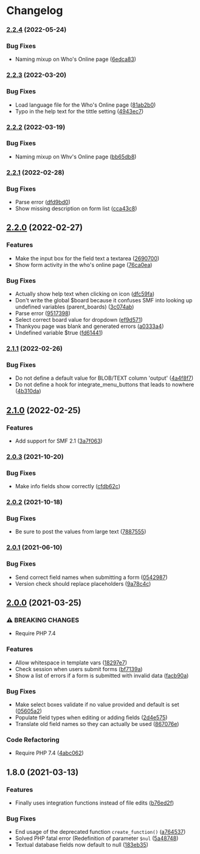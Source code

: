 # Changelog

### [2.2.4](https://www.github.com/live627/smf-custom-forms/compare/v2.2.3...v2.2.4) (2022-05-24)


### Bug Fixes

* Naming mixup on Who's Online page ([6edca83](https://www.github.com/live627/smf-custom-forms/commit/6edca830e7d5532cb660173d0c351bda52c4e34a))

### [2.2.3](https://www.github.com/live627/smf-custom-forms/compare/v2.2.2...v2.2.3) (2022-03-20)


### Bug Fixes

* Load language file for the Who's Online page ([81ab2b0](https://www.github.com/live627/smf-custom-forms/commit/81ab2b081dcbf2cfbdbe03e4a5a8179be38f5310))
* Typo in the help text for the tittle setting ([4943ec7](https://www.github.com/live627/smf-custom-forms/commit/4943ec71da021001e9ab11f561f4530c11a975b9))

### [2.2.2](https://www.github.com/live627/smf-custom-forms/compare/v2.2.1...v2.2.2) (2022-03-19)


### Bug Fixes

* Naming mixup on Whv's Online page ([bb65db8](https://www.github.com/live627/smf-custom-forms/commit/bb65db8df84100b684ca61c379a41cdf8b81211d))

### [2.2.1](https://www.github.com/live627/smf-custom-forms/compare/v2.2.0...v2.2.1) (2022-02-28)


### Bug Fixes

* Parse error ([dfd9bd0](https://www.github.com/live627/smf-custom-forms/commit/dfd9bd0405f7423e14eece9f0baa97ad01f0ab5f))
* Show missing description on form list ([cca43c8](https://www.github.com/live627/smf-custom-forms/commit/cca43c81966cdc1881d10d52948e29446a1125a3))

## [2.2.0](https://www.github.com/live627/smf-custom-forms/compare/v2.1.1...v2.2.0) (2022-02-27)


### Features

* Make the input box for the field text a textarea ([2690700](https://www.github.com/live627/smf-custom-forms/commit/269070036bce87d2a4b16ab27faf5fe20620fcb9))
* Show form activity in the who's online page ([76ca0ea](https://www.github.com/live627/smf-custom-forms/commit/76ca0ea98da05cb55f720f8333ad47b941f1952b))


### Bug Fixes

* Actually show help text when clicking on icon ([dfc59fa](https://www.github.com/live627/smf-custom-forms/commit/dfc59fae66275264f240ba9984fd7a2abe05533b))
* Don't write the global $board because it confuses SMF into looking up undefined variables (parent_boards) ([3c074ab](https://www.github.com/live627/smf-custom-forms/commit/3c074ab46d3ebd1277d2c3951e1d04ef3fedc446))
* Parse error ([9517398](https://www.github.com/live627/smf-custom-forms/commit/9517398e46ce0470b0a24e7400897c75ffe3d3f6))
* Select correct board value for dropdown ([ef9d571](https://www.github.com/live627/smf-custom-forms/commit/ef9d5712c1dd1fed469db506ed4ebf33f012022c))
* Thankyou page was blank and generated errors ([a0333a4](https://www.github.com/live627/smf-custom-forms/commit/a0333a4384331b09ff22ea947ea54afe976488e8))
* Undefined variable $true ([fd61441](https://www.github.com/live627/smf-custom-forms/commit/fd614414947648cf2ea6da49b5f857a2a616d956))

### [2.1.1](https://www.github.com/live627/smf-custom-forms/compare/v2.1.0...v2.1.1) (2022-02-26)


### Bug Fixes

* Do not define a default value for BLOB/TEXT column 'output' ([4a4f8f7](https://www.github.com/live627/smf-custom-forms/commit/4a4f8f7e55ffae5bb54118391a87b826698ca324))
* Do not define a hook for integrate_menu_buttons that leads to nowhere ([4b310da](https://www.github.com/live627/smf-custom-forms/commit/4b310da0c8f57689f88cbb1086831ab73e40c4a2))

## [2.1.0](https://www.github.com/live627/smf-custom-forms/compare/v2.0.3...v2.1.0) (2022-02-25)


### Features

* Add support for SMF 2.1 ([3a7f063](https://www.github.com/live627/smf-custom-forms/commit/3a7f063a6d4ea1eb130827aab977f98638994f6e))

### [2.0.3](https://www.github.com/live627/smf-custom-forms/compare/v2.0.2...v2.0.3) (2021-10-20)


### Bug Fixes

* Make info fields show correctly ([cfdb62c](https://www.github.com/live627/smf-custom-forms/commit/cfdb62c8e96b32195bf35f20efd4a0c137527a85))

### [2.0.2](https://www.github.com/live627/smf-custom-forms/compare/v2.0.1...v2.0.2) (2021-10-18)


### Bug Fixes

* Be sure to post the values from large text ([7887555](https://www.github.com/live627/smf-custom-forms/commit/7887555082cf057a8b8c00b4459e071468f3916c))

### [2.0.1](https://www.github.com/live627/smf-custom-forms/compare/v2.0.0...v2.0.1) (2021-06-10)


### Bug Fixes

* Send correct field names when submitting a form ([0542987](https://www.github.com/live627/smf-custom-forms/commit/0542987c58230692d1e7ad495a0d9c2ab670abcf))
* Version check should replace placeholders ([9a78c4c](https://www.github.com/live627/smf-custom-forms/commit/9a78c4cc6427e57e04e230f91ec3fbd74abd5a5a))

## [2.0.0](https://www.github.com/live627/smf-custom-forms/compare/v1.8.0...v2.0.0) (2021-03-25)


### ⚠ BREAKING CHANGES

* Require PHP 7.4

### Features

* Allow whitespace in template vars ([18297e7](https://www.github.com/live627/smf-custom-forms/commit/18297e738706b33cb6df6bcb8c8d5ff719cea41c))
* Check session when users submit forms ([bf7139a](https://www.github.com/live627/smf-custom-forms/commit/bf7139acba01a059108923c75bd7dfda3da9f04c))
* Show a list of errors if a form is submitted with invalid data ([facb90a](https://www.github.com/live627/smf-custom-forms/commit/facb90ab77ade2a90ad58f439308753c1a034e12))


### Bug Fixes

* Make select boxes validate if no value provided and default is set ([05605a2](https://www.github.com/live627/smf-custom-forms/commit/05605a217d0adee02c1c3efd103935e9a8090383))
* Populate field types when editing or adding fields ([2d4e575](https://www.github.com/live627/smf-custom-forms/commit/2d4e5752407272c10fdb11d3cb78d0b99f5ff750))
* Translate old field names so they can actually be used ([867076e](https://www.github.com/live627/smf-custom-forms/commit/867076ef5450fe18252274f9cda1578e7cf00f86))


### Code Refactoring

* Require PHP 7.4 ([4abc062](https://www.github.com/live627/smf-custom-forms/commit/4abc0626992605187fde7e148c28bfdf62587d2d))

## 1.8.0 (2021-03-13)


### Features

* Finally uses integration functions instead of file edits ([b76ed2f](https://www.github.com/live627/smf-custom-forms/commit/b76ed2f64c5b387a121fc1ac1c384cf09ce92201))


### Bug Fixes

* End usage of the deprecated function `create_function()` ([a764537](https://www.github.com/live627/smf-custom-forms/commit/a764537daea4e4d254931c2e6f12ce2f337bb57c))
* Solved PHP fatal error (Redefinition of parameter `$nul` ([5a48748](https://www.github.com/live627/smf-custom-forms/commit/5a48748746e704a73ed7d974b26f55ab74e86d87))
* Textual database fields now default to null ([183eb35](https://www.github.com/live627/smf-custom-forms/commit/183eb351bbc8ca33810185afad59755abff3be64))
